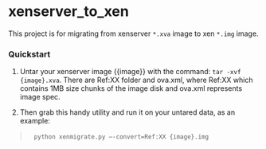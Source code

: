 xenserver_to_xen
================
  This project is for migrating from xenserver `*.xva` image to xen `*.img` image.

### Quickstart
1. Untar your xenserver image {{image}} with the command: `tar -xvf {image}.xva`. There are Ref:XX folder and ova.xml, where Ref:XX which contains 1MB size chunks of the image disk and ova.xml represents image spec.

2. Then grab this handy utility and run it on your untared data, as an example:
>    ```python xenmigrate.py –-convert=Ref:XX {image}.img```
